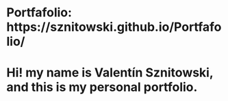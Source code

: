 <h1>Portfafolio: https://sznitowski.github.io/Portfafolio/<h1>
<p>Hi! my name is Valentín Sznitowski, and this is my personal portfolio.</p>
